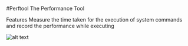 #Perftool
The Performance Tool

Features
Measure the time taken for the execution of system commands and record the performance while executing

![alt text](https://raw.githubusercontent.com/YajanaRao/Perftool/site/images/console.PNG)
